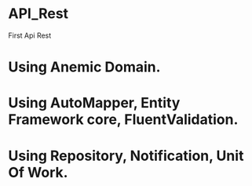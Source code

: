 # API_Rest
First Api Rest

# Using Anemic Domain.
# Using AutoMapper, Entity Framework core, FluentValidation.
# Using Repository, Notification, Unit Of Work.
